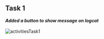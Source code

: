 ## Task 1 

***Added a button to show message on logcat***
<br>
<br>
![activitiesTask1](https://user-images.githubusercontent.com/47735236/111361930-58633a80-86b6-11eb-88ae-3fd50feacfe9.png)

